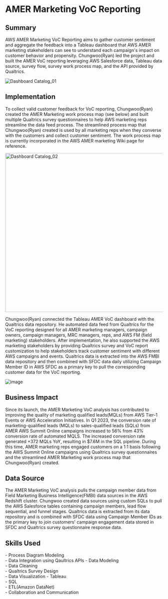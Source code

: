 <!-- Title -->
<h1 align="left">AMER Marketing VoC Reporting </h1>


<h2 align="left">Summary </h2>

AWS AMER Marketing VoC Reporting aims to gather customer sentiment and aggregate the feedback into a Tableau dashboard that AWS AMER marketing stakeholders can see to understand each campaign's impact on customer behavior and propensity. Chungwoo(Ryan) led the project and built the AMER VoC reporting leveraging AWS Salesforce data, Tableau data source, survey flow, survey work process map, and the API provided by Qualtrics.  

![Dashboard Catalog_01](https://github.com/ryavse11/ryan_choi_portfolio/assets/151677676/adf7d711-6a2c-4e59-9eb1-769910de2dfd)


<h2 align="left">Implementation </h2>

To collect valid customer feedback for VoC reporting, Chungwoo(Ryan) created the AMER Marketing work process map (see below) and built multiple Qualtrics survey questionnaires to help AWS marketing reps streamline the data feed process. The streamlined process map that Chungwoo(Ryan) created is used by all marketing reps when they converse with the customers and collect customer sentiment. The work process map is currently incorporated in the AWS AMER marketing Wiki page for reference. 

<img width="509" alt="Dashboard Catalog_02" src="https://github.com/ryavse11/ryan_choi_portfolio/assets/151677676/59e99606-8b3f-4534-a271-0e52b00b7d0e">


Chungwoo(Ryan) connected the Tableau AMER VoC dashboard with the Qualtrics data repository. He automated data feed from Qualtrics for the VoC reporting designed for all AMER marketing managers, campaign owners, campaign managers, MRC managers, reps, and AWS FM (field marketing) stakeholders. After implementation, he also supported the AWS marketing stakeholders by providing Qualtrics survey and VoC report customization to help stakeholders track customer sentiment with different AWS campaigns and events. Qualtrics data is extracted into the AWS FMBI data repository and then combined with SFDC data daily utilizing Campaign Member ID in AWS SFDC as a primary key to pull the corresponding customer data for the VoC reporting. 

![image](https://github.com/ryavse11/ryan_choi_portfolio/assets/151677676/9742c9f2-f366-4c03-87fc-1fbde3d30adb)


<h2 align="left">Business Impact </h2>

Since its launch, the AMER Marketing VoC analysis has contributed to improving the quality of marketing qualified leads(MQLs) from AWS Tier-1 Events or AWS Acceleration Initiatives. In Q1 2023, the conversion rate of marketing-qualified leads (MQLs) to sales-qualified leads (SQLs) from AMER AWS Summit Online campaigns increased to 56% from 43% conversion rate of automated MQLS. The increased conversion rate generated +372 MQLs YoY, resulting in $7.6M in the SQL pipeline. During this time, AMER marketing reps engaged customers on a 1:1 basis following the AWS Summit Online campaigns using Qualtrics survey questionnaires and the streamlined AMER Marketing work process map that Chungwoo(Ryan) created. 

<h2 align="left">Data Source </h2>

The AMER Marketing VoC analysis pulls the campaign member data from Field Marketing Business Intelligence(FMBI) data sources in the AWS Redshift cluster. Chungwoo created data sources using custom SQLs to pull the AWS Salesforce tables containing campaign members, lead flow sequential, and funnel stages. Qualtrics data is extracted from its data repository and is combined with SFDC data using Campaign Member IDs as the primary key to join customers' campaign engagement data stored in SFDC and Qualtrics survey questionnaire response data. 


<h2 align="left">Skills Used </h2>
- Process Diagram Modeling <br>
- Data Integration using Qaultrics APIs
- Data Modeling  <br>
- Data Cleaning <br>
- Qualtrics Survey Design <br>
- Data Visualization - Tableau <br>
- SQL <br>
- ETL(Amazon DataNet)<br>
- Collaboration and Communication

